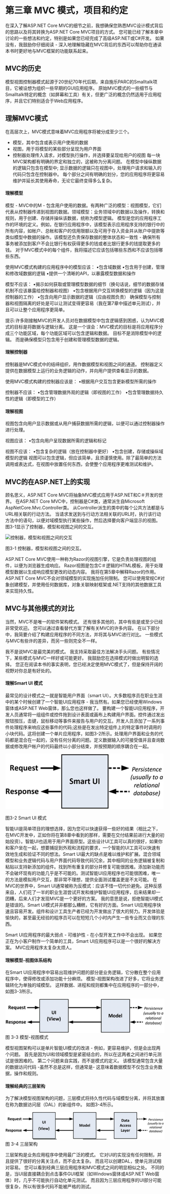 # 第三章 MVC 模式，项目和约定

在深入了解ASP.NET Core MVC的细节之前，我想确保您熟悉MVC设计模式背后的思路以及将其转换为ASP.NET Core MVC项目的方式。
您可能已经了解本章中讨论的一些想法和约定，特别是如果您已经完成了高级ASP.NET或C#开发。 如果没有，我鼓励你仔细阅读 - 深入地理解隐藏在MVC背后的东西可以帮助你在通读本书时更好地与MVC框架的功能联系起来。

## MVC的历史
模型视图控制器模式起源于20世纪70年代后期，来自施乐PARC的Smalltalk项目，它被设想为组织一些早期的GUI应用程序。 原始MVC模式的一些细节与Smalltalk特定的概念（如屏幕和工具）有关，但更广泛的概念仍然适用于应用程序，并且它们特别适合于Web应用程序。

## 理解MVC模式

在高层次上，MVC模式意味着MVC应用程序将被分成至少三个。
* 模型，其中包含或表示用户使用的数据
* 视图，用于将模型的某些部分呈现为用户界面
* 控制器处理传入请求，对模型执行操作，并选择要呈现给用户的视图
每一块MVC架构都有明确的界定和独立的，这被称为分离问题。 在模型中操纵数据的逻辑只包含在模型中; 显示数据的逻辑只在视图中，处理用户请求和输入的代码只包含在控制器中。 每个部分之间有明确的划分，您的应用程序将更容易维护并延长其使用寿命，无论它最终变得多么复杂。

#### 理解模型
模型 - MVC中的M - 包含用户使用的数据。有两种广泛的模型：视图模型，它们代表从控制器传递到视图的数据。领域模型：业务领域中的数据以及操作，转换和规则，用于创建、存储并操纵该数据，统称为模型逻辑。
模型是您的应用程序工作的环境的定义。例如，在银行应用程序中，该模型表示应用程序支持的银行中的所有内容，如帐户、总帐和客户的信用限额以及可用于存入资金并从账户中提款等类似模型中数据的操作。该模型还负责保存数据的整体状态和一致性 - 确保所有事务被添加到客户不会比银行有权获得更多的钱或者比银行更多的钱提取更多的钱。
对于MVC模式中的每个组件，我将描述它应该包括哪些东西和不应该包括哪些东西。

使用MVC模式构建的应用程序中的模型应该：
•包含域数据
•包含用于创建，管理和修改域数据的逻辑
•提供一个清晰的API，以暴露模型数据和操作

模型不应该：
•揭示如何获取或管理模型数据的细节（换句话说，细节的数据存储机制不应该暴露给控制器和视图）
•包含根据用户交互转换模型的逻辑（因为这是控制器的工作）
•包含向用户显示数据的逻辑（应由视图负责）
确保模型与控制器和视图隔离的好处是可以让测试变得更容易（我在第7章中描述单元测试），并且可以让整个应用程序更简单。

提示:许多刚接触MVC的开发人员对在数据模型中包含逻辑感到困惑，认为MVC模式的目标是将数据与逻辑分离。 这是一个误会：MVC模式的目标是将应用程序分成三个功能区域，每个功能区域可以包含逻辑和数据。 目标不是消除模型中的逻辑。 而是确保模型只包含用于创建和管理模型数据的逻辑。

#### 理解控制器
控制器是MVC模式中的结缔组织，用作数据模型和视图之间的通道。 控制器定义提供在数据模型上运行的业务逻辑的动作，并向用户提供查看显示的数据。

使用MVC模式构建的控制器应该是：
•根据用户交互包含更新模型所需的操作

控制器不应该：
•包含管理数据外观的逻辑（即视图的工作）
•包含管理数据持久性的逻辑（即模型的工作）

#### 理解视图
视图包含向用户显示数据或从用户捕获数据所需的逻辑，以便可以通过控制器操作进行处理。 

视图应该：
•包含向用户呈现数据所需的逻辑和标记

视图不应该：
•包含复杂的逻辑（放在控制器中更好）
•包含创建，存储或操纵域模型的逻辑
视图可以包含逻辑，但应该简单，且须谨慎使用。除了最简单的方法调用或表达式，在视图中放置任何东西，会使整个应用程序更难测试和维护。

## MVC的在ASP.NET上的实现
顾名思义，ASP.NET Core MVC将抽象MVC模式应用于ASP.NET和C＃开发的世界。 在ASP.NET Core MVC中，控制器是C#类，通常派生自Microsoft AspNetCore.Mvc.Controller类。 从Controller派生的类中的每个公共方法都是与URL相关联的行动方法。 当请求发送到与行动方法相关联的URL时，执行该行动方法中的语句，以便对域模型执行某些操作，然后选择要向客户端显示的视图。
图3-1显示了控制器，模型和视图之间的交互。

![控制器，模型和视图之间的交互](/imgs/fig.3.1.png)

图3-1 控制器，模型和视图之间的交互。

ASP.NET Core MVC使用一种称为Razor的视图引擎，它是负责处理视图的组件，以便为浏览器生成响应。 Razor视图是包含C＃逻辑的HTML模板，用于处理模型数据以生成响应模型更改的动态内容。 我将在第5章中解释Razor的作用。
ASP.NET Core MVC不会对领域模型的实现施加任何限制。 您可以使用常规C#对象创建模型，并使用任何数据库，对象关联映射框架或.NET支持的其他数据工具来实现持久性。

## MVC与其他模式的对比

当然，MVC不是唯一的软件架构模式。 还有很多其他的，其中有些是或至少已经非常受欢迎。 您可以通过查看替代方案了解有关MVC的许多内容。 在以下部分中，我简要介绍了构建应用程序的不同方法，并将其与MVC进行对比。 一些模式与MVC有些许的差异，而另一些则完全不一样。

我不是说MVC是最完美的模式。 我支持采取最佳方法解决手头问题。 有些情况下，某些模式与MVC一样好或可能更好。 我鼓励您在选择模式时做出明智的选择。 您正在阅读本书的事实表明，您已经决定使用MVC模式了，但是保持开阔的视野对你总是有好处的。

#### 理解Smart UI 模式

最常见的设计模式之一就是智能用户界面（smart UI）。大多数程序员在职业生涯中的某个时候创建​​了一个智能UI应用程序 - 我当然有。如果您已经使用Windows窗体或ASP.NET Web窗体，那么您也这样做了。
要构建一个智能UI应用程序，开发人员通常将一组组件或控件拖到设计表面或画布上构建用户界面。控件通过发出按钮按压，击键，鼠标移动等事件来报告与用户的交互。开发人员添加了一系列事件处理程序来响应这些事件的代码;这些是在发出特定组件上的特定事件时调用的小块代码。这将创建一个单片应用程序，如图3-2所示。处理用户界面和业务的代码都是混合在一起的，没有任何分离的问题。定义数据输入的可接受值并且查询数据或修改用户帐户的代码最终以小部分结束，并按预期的顺序耦合在一起。

![Smart UI 模式](/imgs/fig.3-2.png)

图3-2 Smart UI 模式

智能UI是简单项目的理想选择，因为您可以快速获得一些好的结果（相比之下，在MVC开发中，正如你将在第8章中看到的那样，需要在交付结果前进行大量的初始投资）。智能UI也适用于用户界面原型。这些设计UI工具可以真的很好，如果你和客户坐在一起，想要捕捉到外观和流程的要求，一个智能的UI工具可以快速有效地生成和验证不同的想法。Smart UI最大的缺点是难以维护和扩展。混合领域模型和业务逻辑代码与用户界面代码导致代码冗余，其中相同的业务逻辑被复制和粘贴以支持新添加的组件。找到所有重复的部分并修复可能很困难。添加新功能而不会破坏现有的功能几乎是不可能的。测试智能UI应用程序也可能很困难，唯一的方法是模拟用户交互，那非常不理想，提供全面测试覆盖更是不太可能。
在MVC的世界中，Smart UI通常被称为反模式：应该不惜一切代价避免。这种反感来自，人们花了一半的职业生涯尝试开发和维护智能UI应用程序，后来结果却一团糟，后来人们才发现MVC是一个更好的方案。
我的意思是说，拒绝智能UI模式是错误的。Smart UI模式并非都那么糟糕，它有好的方面。Smart UI应用程序快速且容易开发。组件和设计工具生产者已经为开发做出了很大的努力。开发体验是愉快的，甚至最无经验的程序员可以在短短几个小时内产生一些专业而又合理的东西。

Smart UI应用程序的最大弱点 - 可维护性 - 在小型开发工作中不会出现。 如果您正在为小客户制作一个简单的工具，Smart UI应用程序可以是一个很好的解决方案。 MVC应用程序太复杂太烦人。

#### 理解模型-视图体系结构
在Smart UI应用程序中容易出现维护问题的部分是业务逻辑，它分散在整个应用程序中，使得修改或添加功能十分麻烦。 模型-视图架构改进了好多，它将业务逻辑转化为单独的域模型。 这样数据、进程和规则都集中在应用程序的一部分中，如图3-3所示。

![模型-视图模式](/imgs/fig.3-3.png)
图 3-3 模型-视图模式

模型视图架构可以是单片智能UI模式的改进 - 例如，更容易维护，但是会出现两个问题。 首先是因为UI和领域模型是紧密结合的，所以在这两者之间进行单元测试是很困难的。 第二个问题来自实践，而不是模式的定义。 该模型通常包含大量的数据访问代码 -虽然不总是这样，但通常是- 这意味着数据模型不仅包含业务数据，操作和规则。

#### 理解经典的三层架构

为了解决模型视图架构的问题，三层模式将持久性代码与域模型分离，并将其放置在称为数据访问层（DAL）的新组件中。 如图3-4所示。

![三层架构](/imgs/fig.3-4.png)
图 3-4 三层架构

三层架构是业务应用程序中使用最广泛的模式。 它对UI的实现没有任何限制，并且提供了很好的分离关注点，而不会太复杂。 而且可以创建DAL，使单元测试相对容易。 您可以看到经典三层应用程序和MVC模式之间的明显相似之处。 不同的是，当UI层直接耦合到点击事件GUI框架（如Windows窗体或ASP.NET Web窗体）时，几乎不可能执行自动化单元测试。 而且因为三层应用程序的UI部分可能很复杂，所以有很多代码不能被严格的测试。